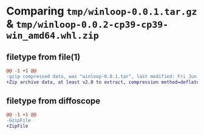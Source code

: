 # Comparing `tmp/winloop-0.0.1.tar.gz` & `tmp/winloop-0.0.2-cp39-cp39-win_amd64.whl.zip`

## filetype from file(1)

```diff
@@ -1 +1 @@
-gzip compressed data, was "winloop-0.0.1.tar", last modified: Fri Jun  9 20:52:27 2023, max compression
+Zip archive data, at least v2.0 to extract, compression method=deflate
```

## filetype from diffoscope

```diff
@@ -1 +1 @@
-GzipFile
+ZipFile
```

